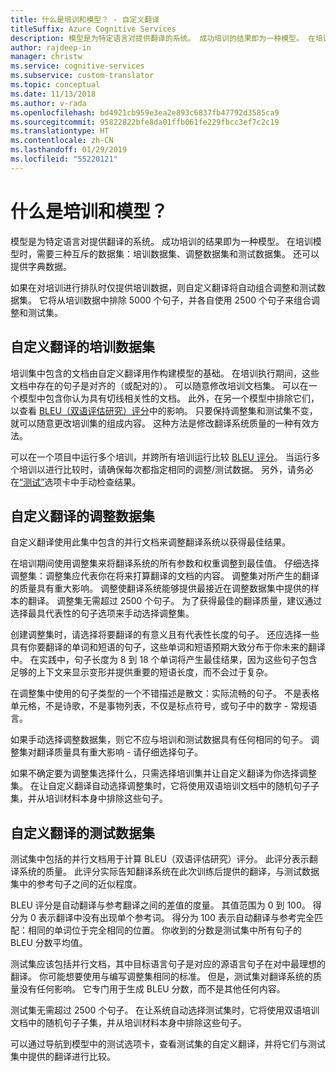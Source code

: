 ```yaml
---
title: 什么是培训和模型？ - 自定义翻译
titleSuffix: Azure Cognitive Services
description: 模型是为特定语言对提供翻译的系统。 成功培训的结果即为一种模型。 在培训模型时，需要三种互斥的数据集：培训数据集、调整数据集和测试数据集。
author: rajdeep-in
manager: christw
ms.service: cognitive-services
ms.subservice: custom-translator
ms.topic: conceptual
ms.date: 11/13/2018
ms.author: v-rada
ms.openlocfilehash: bd4921cb959e3ea2e893c6837fb47792d3585ca9
ms.sourcegitcommit: 95822822bfe8da01ffb061fe229fbcc3ef7c2c19
ms.translationtype: HT
ms.contentlocale: zh-CN
ms.lasthandoff: 01/29/2019
ms.locfileid: "55220121"
---
```

# <a name="what-are-trainings-and-models"></a>什么是培训和模型？

模型是为特定语言对提供翻译的系统。
成功培训的结果即为一种模型。 在培训模型时，需要三种互斥的数据集：培训数据集、调整数据集和测试数据集。 还可以提供字典数据。

如果在对培训进行排队时仅提供培训数据，则自定义翻译将自动组合调整和测试数据集。 它将从培训数据中排除 5000 个句子，并各自使用 2500 个句子来组合调整和测试集。

## <a name="training-dataset-for-custom-translator"></a>自定义翻译的培训数据集

培训集中包含的文档由自定义翻译用作构建模型的基础。 在培训执行期间，这些文档中存在的句子是对齐的（或配对的）。 可以随意修改培训文档集。 可以在一个模型中包含你认为具有切线相关性的文档。 此外，在另一个模型中排除它们，以查看 [BLEU（双语评估研究）评分](what-is-bleu-score.md)中的影响。 只要保持调整集和测试集不变，就可以随意更改培训集的组成内容。 这种方法是修改翻译系统质量的一种有效方法。

可以在一个项目中运行多个培训，并跨所有培训运行比较 [BLEU 评分](what-is-bleu-score.md)。 当运行多个培训以进行比较时，请确保每次都指定相同的调整/测试数据。 另外，请务必在[“测试”](how-to-view-system-test-results.md)选项卡中手动检查结果。

## <a name="tuning-dataset-for-custom-translator"></a>自定义翻译的调整数据集

自定义翻译使用此集中包含的并行文档来调整翻译系统以获得最佳结果。

在培训期间使用调整集来将翻译系统的所有参数和权重调整到最佳值。 仔细选择调整集：调整集应代表你在将来打算翻译的文档的内容。 调整集对所产生的翻译的质量具有重大影响。 调整使翻译系统能够提供最接近在调整数据集中提供的样本的翻译。 调整集无需超过 2500 个句子。 为了获得最佳的翻译质量，建议通过选择最具代表性的句子选项来手动选择调整集。

创建调整集时，请选择将要翻译的有意义且有代表性长度的句子。 还应选择一些具有你要翻译的单词和短语的句子，这些单词和短语预期大致分布于你未来的翻译中。 在实践中，句子长度为 8 到 18 个单词将产生最佳结果，因为这些句子包含足够的上下文来显示变形并提供重要的短语长度，而不会过于复杂。

在调整集中使用的句子类型的一个不错描述是散文：实际流畅的句子。 不是表格单元格，不是诗歌，不是事物列表，不仅是标点符号，或句子中的数字 - 常规语言。

如果手动选择调整数据集，则它不应与培训和测试数据具有任何相同的句子。 调整集对翻译质量具有重大影响 - 请仔细选择句子。

如果不确定要为调整集选择什么，只需选择培训集并让自定义翻译为你选择调整集。 在让自定义翻译自动选择调整集时，它将使用双语培训文档中的随机句子子集，并从培训材料本身中排除这些句子。

## <a name="testing-dataset-for-custom-translator"></a>自定义翻译的测试数据集

测试集中包括的并行文档用于计算 BLEU（双语评估研究）评分。 此评分表示翻译系统的质量。 此评分实际告知翻译系统在此次训练后提供的翻译，与测试数据集中的参考句子之间的近似程度。

BLEU 评分是自动翻译与参考翻译之间的差值的度量。 其值范围为 0 到 100。 得分为 0 表示翻译中没有出现单个参考词。 得分为 100 表示自动翻译与参考完全匹配：相同的单词位于完全相同的位置。 你收到的分数是测试集中所有句子的 BLEU 分数平均值。

测试集应该包括并行文档，其中目标语言句子是对应的源语言句子在对中最理想的翻译。 你可能想要使用与编写调整集相同的标准。 但是，测试集对翻译系统的质量没有任何影响。 它专门用于生成 BLEU 分数，而不是其他任何内容。

测试集无需超过 2500 个句子。 在让系统自动选择测试集时，它将使用双语培训文档中的随机句子子集，并从培训材料本身中排除这些句子。

可以通过导航到模型中的测试选项卡，查看测试集的自定义翻译，并将它们与测试集中提供的翻译进行比较。
